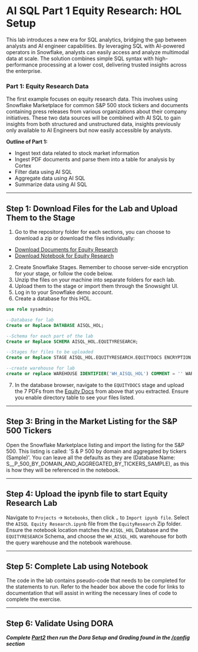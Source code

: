 # AI SQL Part 1 Equity Research: HOL Setup

This lab introduces a new era for SQL analytics, bridging the gap between analysts and AI engineer capabilities. By leveraging SQL with AI-powered operators in Snowflake, analysts can easily access and analyze multimodal data at scale. The solution combines simple SQL syntax with high-performance processing at a lower cost, delivering trusted insights across the enterprise.


### Part 1: Equity Research Data

The first example focuses on equity research data. This involves using Snowflake Marketplace for common S\&P 500 stock tickers and documents containing press releases from various organizations about their company initiatives. These two data sources will be combined with AI SQL to gain insights from both structured and unstructured data, insights previously only available to AI Engineers but now easily accessible by analysts.

**Outline of Part 1:**

  * Ingest text data related to stock market information
  * Ingest PDF documents and parse them into a table for analysis by Cortex
  * Filter data using AI SQL
  * Aggregate data using AI SQL
  * Summarize data using AI SQL

---
## Step 1: Download Files for the Lab and Upload Them to the Stage

1.  Go to the repository folder for each sections, you can choose to download a zip or download the files individually:
* [Download Documents for Equity Research](/data/AISQL%20Equity%20Research/EquityDOCS/)
* [Download Notebook for Equity Research](/notebooks/AISQL%20Equity%20Research.ipynb)
2.  Create Snowflake Stages. Remember to choose server-side encryption for your stage, or follow the code below.
3.  Unzip the files on your machine into separate folders for each lab.
4.  Upload them to the stage or import them through the Snowsight UI.
5.  Log in to your Snowflake demo account.
6.  Create a database for this HOL.

<!-- end list -->

```sql
use role sysadmin;

--Database for lab
Create or Replace DATABASE AISQL_HOL;

--Schema for each part of the lab
Create or Replace SCHEMA AISQL_HOL.EQUITYRESEARCH;

--Stages for files to be uploaded
Create or Replace STAGE AISQL_HOL.EQUITYRESEARCH.EQUITYDOCS ENCRYPTION = (TYPE = 'SNOWFLAKE_SSE');

--create warehouse for lab
create or replace WAREHOUSE IDENTIFIER('WH_AISQL_HOL') COMMENT = '' WAREHOUSE_SIZE = 'xsmall' AUTO_RESUME = true AUTO_SUSPEND = 300 ENABLE_QUERY_ACCELERATION = false WAREHOUSE_TYPE = 'STANDARD' MIN_CLUSTER_COUNT = 1 MAX_CLUSTER_COUNT = 1 SCALING_POLICY = 'STANDARD';
```

7.  In the database browser, navigate to the `EQUITYDOCS` stage and upload the 7 PDFs from the [Equity Docs](/data/AISQL%20Equity%20Research/EquityDOCS/) from above that you extracted. Ensure you enable directory table to see your files listed.

---

## Step 3: Bring in the Market Listing for the S\&P 500 Tickers

Open the Snowflake Marketplace listing and import the listing for the S\&P 500.  This listing is called: 'S & P 500 by domain and aggregated by tickers (Sample)'. You can leave all the defaults as they are (Database Name: S__P_500_BY_DOMAIN_AND_AGGREGATED_BY_TICKERS_SAMPLE), as this is how they will be referenced in the notebook.

---

## Step 4: Upload the ipynb file to start Equity Research Lab

Navigate to `Projects` → `Notebooks`, then click `⌄` to `Import ipynb file`. Select the `AISQL Equity Research.ipynb` file from the `EquityResearch` Zip folder. Ensure the notebook location matches the `AISQL_HOL` Database and the `EQUITYRESEARCH` Schema, and choose the `WH_AISQL_HOL` warehouse for both the query warehouse and the notebook warehouse.

---

## Step 5: Complete Lab using Notebook

The code in the lab contains pseudo-code that needs to be completed for the statements to run. Refer to the header box above the code for links to documentation that will assist in writing the necessary lines of code to complete the exercise.

---

## Step 6: Validate Using DORA

***Complete [Part2](/lab_instructions/Part2_RestaurantReview.md) then run the Dora Setup and Grading found in the [/config](/config/) section***




